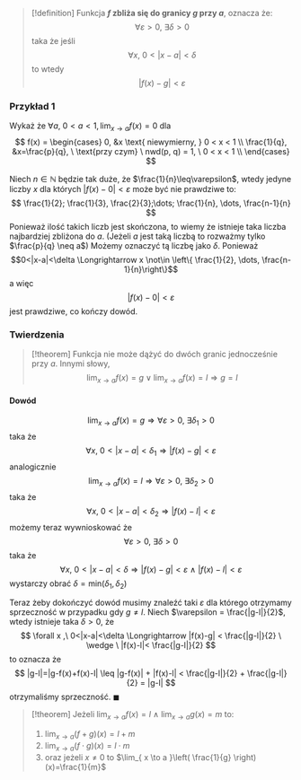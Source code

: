 >[!definition]
Funkcja **$f$ zbliża się do granicy $g$ przy $a$**, oznacza że: $$\forall \varepsilon > 0, \ \exists\delta>0$$ taka że jeśli $$\forall x, \ 0<|x-a|<\delta$$ to wtedy $$ |f(x)-g|<\varepsilon $$

### Przykład 1
Wykaż że $\forall a, \ 0<a<1, \, \lim_{ x \to a }f(x) = 0$ dla
$$
f(x) = \begin{cases}
0, &x \text{ niewymierny, } 0 < x < 1 \\
\frac{1}{q}, &x=\frac{p}{q}, \ \text{przy czym} \ nwd(p, q) = 1, \ 0 < x < 1 \\
\end{cases}
$$

Niech $n \in \mathbb{N}$ będzie tak duże, że $\frac{1}{n}\leq\varepsilon$, wtedy jedyne liczby $x$ dla których $|f(x)-0|<\varepsilon$ może być nie prawdziwe to:
$$
\frac{1}{2}; \frac{1}{3}, \frac{2}{3};\dots; \frac{1}{n}, \dots, \frac{n-1}{n}
$$
Ponieważ ilość takich liczb jest skończona, to wiemy że istnieje taka liczba najbardziej zbliżona do $a$. (Jeżeli $a$ jest taką liczbą to rozważmy tylko $\frac{p}{q} \neq a$) Możemy oznaczyć tą liczbę jako $\delta$.
Ponieważ $$0<|x-a|<\delta \Longrightarrow x \not\in \left\{ \frac{1}{2}, \dots, \frac{n-1}{n}\right\}$$
a więc
$$
|f(x)-0|<\varepsilon
$$
jest prawdziwe, co kończy dowód.

### Twierdzenia
>[!theorem]
Funkcja nie może dążyć do dwóch granic jednocześnie przy $a$. Innymi słowy, $$
\lim_{ x \to a }f(x) = g \vee \lim_{ x \to a }f(x)=l \Longrightarrow g = l
$$

#### Dowód
$$\lim_{ x \to a }f(x) = g \Longrightarrow \forall\varepsilon>0 ,\ \exists\delta_{1}>0$$
taka że
$$
\forall x ,\ 0<|x-a|<\delta_{1} \Longrightarrow |f(x)-g|<\varepsilon
$$
analogicznie
$$\lim_{ x \to a }f(x) = l \Longrightarrow \forall\varepsilon>0 ,\ \exists\delta_{2}>0$$
taka że
$$
\forall x ,\ 0<|x-a|<\delta_{2} \Longrightarrow |f(x)-l|<\varepsilon
$$
możemy teraz wywnioskować że
$$
\forall\varepsilon>0 ,\ \exists \delta>0
$$
taka że
$$
\forall x ,\ 0<|x-a|<\delta \Longrightarrow |f(x)-g|<\varepsilon \ \wedge \ |f(x)-l|<\varepsilon
$$
wystarczy obrać $\delta=\text{min}(\delta_{1}, \delta_{2})$

Teraz żeby dokończyć dowód musimy znaleźć taki $\varepsilon$ dla którego otrzymamy sprzeczność w przypadku gdy $g\neq l$.
Niech $\varepsilon = \frac{|g-l|}{2}$, wtedy istnieje taka $\delta>0$, że
$$
\forall x ,\ 0<|x-a|<\delta \Longrightarrow |f(x)-g| < \frac{|g-l|}{2} \ \wedge \ |f(x)-l|< \frac{|g-l|}{2}
$$
to oznacza że
$$
|g-l|=|g-f(x)+f(x)-l| \leq |g-f(x)| + |f(x)-l| < \frac{|g-l|}{2} + \frac{|g-l|}{2} = |g-l|
$$
otrzymaliśmy sprzeczność. $\blacksquare$

>[!theorem]
>Jeżeli $\lim_{ x \to a }f(x) = l \ \wedge \ \lim_{ x \to a }g(x) = m$ to:
>1. $\lim_{ x \to a }(f+g)(x)=l+m$
>2. $\lim_{ x \to a }(f \cdot g)(x) = l \cdot m$
>3. oraz jeżeli $x\neq 0$ to $\lim_{ x \to a }\left( \frac{1}{g} \right)(x)=\frac{1}{m}$

